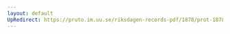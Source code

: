 ```yaml
---
layout: default
UpRedirect: https://pruto.im.uu.se/riksdagen-records-pdf/1878/prot-1878--fk--044.pdf
---
```


